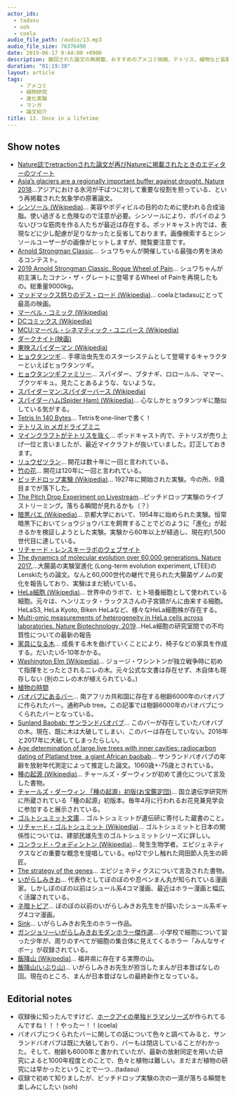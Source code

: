 ```yaml
---
actor_ids:
  - tadasu
  - soh
  - coela
audio_file_path: /audio/13.mp3
audio_file_size: 76376498
date: 2019-06-17 9:44:00 +0900
description: 撤回された論文の再掲載、おすすめのアメコミ映画、テトリス、植物など長期に及ぶ観察や研究の難しさ、実験室での進化実験、種の起源、マンガについて話しました。
duration: "01:19:30"
layout: article
tags:
    - アメコミ
    - 植物研究
    - 進化実験
    - マンガ
    - 論文紹介
title: 13. Once in a lifetime
---
```


## Show notes
- [Nature誌でretractionされた論文が再びNatureに掲載されたときのエディターのツイート](https://twitter.com/MWClimateSci/status/1133790007519522819)
- [Asia’s glaciers are a regionally important buffer against drought. Nature 2018](https://www.nature.com/articles/nature22062)...アジアにおける氷河が干ばつに対して重要な役割を担っている、という再掲載された気象学の原著論文。
- [シンソール (Wikipedia)](https://ja.wikipedia.org/wiki/%E3%82%B7%E3%83%B3%E3%82%BD%E3%83%BC%E3%83%AB)... 美容やボディビルの目的のために使われる合成油脂。使い過ぎると危険なので注意が必要。シンソールにより、ポパイのようないびつな筋肉を作る人たちが最近は存在する。ポッドキャスト内では、表現などに少し配慮が足りなかったと反省しております。画像検索するとシンソールユーザーがの画像がヒットしますが、閲覧要注意です。
- [Arnold Strongman Classic](https://www.arnoldsportsfestival.com/sports-and-events/strength-sports/arnold-strongman-classic/)... シュワちゃんが開催している最強の男を決めるコンテスト。
- [2019 Arnold Strongman Classic, Rogue Wheel of Pain](https://www.youtube.com/watch?v=0yF-74QBdMo)... シュワちゃんが初主演したコナン・ザ・グレートに登場するWheel of Painを再現したもの。総重量9000kg。 
- [マッドマックス怒りのデス・ロード (Wikipedia)](https://ja.wikipedia.org/wiki/%E3%83%9E%E3%83%83%E3%83%89%E3%83%9E%E3%83%83%E3%82%AF%E3%82%B9_%E6%80%92%E3%82%8A%E3%81%AE%E3%83%87%E3%82%B9%E3%83%BB%E3%83%AD%E3%83%BC%E3%83%89)... coelaとtadasuにとって最高の映画。
- [マーベル・コミック (Wikipedia)](https://ja.wikipedia.org/wiki/%E3%83%9E%E3%83%BC%E3%83%99%E3%83%AB%E3%83%BB%E3%82%B3%E3%83%9F%E3%83%83%E3%82%AF)
- [DCコミックス (Wikipedia)](https://ja.wikipedia.org/wiki/DC%E3%82%B3%E3%83%9F%E3%83%83%E3%82%AF%E3%82%B9)
- [MCU:マーベル・シネマティック・ユニバース (Wikipedia)](https://ja.wikipedia.org/wiki/%E3%83%9E%E3%83%BC%E3%83%99%E3%83%AB%E3%83%BB%E3%82%B7%E3%83%8D%E3%83%9E%E3%83%86%E3%82%A3%E3%83%83%E3%82%AF%E3%83%BB%E3%83%A6%E3%83%8B%E3%83%90%E3%83%BC%E3%82%B9)
- [ダークナイト(映画)](https://www.amazon.co.jp/dp/B001CUUMGE)
- [東映スパイダーマン (Wikipedia)](https://ja.wikipedia.org/wiki/%E3%82%B9%E3%83%91%E3%82%A4%E3%83%80%E3%83%BC%E3%83%9E%E3%83%B3_(%E6%9D%B1%E6%98%A0))
- [ヒョウタンツギ](https://ja.wikipedia.org/wiki/%E3%83%92%E3%83%A7%E3%82%A6%E3%82%BF%E3%83%B3%E3%83%84%E3%82%AE)... 手塚治虫先生のスターシステムとして登場するキャラクターといえばヒョウタンツギ。
- [ヒョウタンツギファミリー](http://www.scn-net.ne.jp/~yato/hyoutan/other/other.htm)... スパイダー、ブタナギ、ロロールル、ママー、ブクツギキュ。見たことあるような、ないような。
- [スパイダーマン:スパイダーバース (Wikipedia)](https://ja.wikipedia.org/wiki/%E3%82%B9%E3%83%91%E3%82%A4%E3%83%80%E3%83%BC%E3%83%9E%E3%83%B3:_%E3%82%B9%E3%83%91%E3%82%A4%E3%83%80%E3%83%BC%E3%83%90%E3%83%BC%E3%82%B9)
- [スパイダーハム(Spider Ham) (Wikipedia)](https://en.wikipedia.org/wiki/Spider-Ham)... 心なしかヒョウタンツギに酷似している気がする。
- [Tetris In 140 Bytes](https://developers.slashdot.org/story/12/02/19/1351213/tetris-in-140-bytes)... Tetrisをone-linerで書く！
- [テトリス in メガドライブミニ](https://game.watch.impress.co.jp/docs/news/1188382.html)
- [マインクラフトがテトリスを抜く](https://www.techspot.com/news/80187-minecraft-may-have-passed-tetris-best-selling-game.html)... ポッドキャスト内で、テトリスが売り上げ一位と言いましたが、最近マイクラフトが抜いていました。訂正しておきます。
- [リュウゼツラン](https://ja.wikipedia.org/wiki/%E3%83%AA%E3%83%A5%E3%82%A6%E3%82%BC%E3%83%84%E3%83%A9%E3%83%B3%E5%B1%9E)... 開花は数十年に一回と言われている。
- [竹の花](https://tenki.jp/suppl/usagida/2017/05/16/22741.html)... 開花は120年に一回と言われている。
- [ピッチドロップ実験 (Wikipedia)](https://ja.wikipedia.org/wiki/%E3%83%94%E3%83%83%E3%83%81%E3%83%89%E3%83%AD%E3%83%83%E3%83%97%E5%AE%9F%E9%A8%93)... 1927年に開始された実験。今の所、9滴目までが落下した。
- [The Pitch Drop Experiment on Livestream](https://livestream.com/accounts/4931571/events/5369913/videos/127412432)...ピッチドロップ実験のライブストリーミング。落ちる瞬間が見れるかも（？）
- [暗黒バエ (Wikipedia)](https://ja.wikipedia.org/wiki/%E6%9A%97%E9%BB%92%E3%83%90%E3%82%A8)... 京都大学において、1954年に始められた実験。恒常暗黒下においてショウジョウバエを飼育することでどのように「進化」が起きるかを検証しようとした実験。実験から60年以上が経過し、現在約1,500世代目に達している。
- [リチャード・レンスキーラボのウェブサイト](http://myxo.css.msu.edu/)
- [The dynamics of molecular evolution over 60,000 generations. Nature 2017.](https://www.nature.com/articles/nature24287)...大腸菌の実験室進化 (Long-term evolution experiment, LTEE)のLenskiたちの論文。なんと60,000世代の継代で見られた大腸菌ゲノムの変化を報告しており、実験はまだ続いている。
- [HeLa細胞 (Wikipedia)](https://ja.wikipedia.org/wiki/HeLa%E7%B4%B0%E8%83%9E)... 世界中のラボで、ヒト培養細胞として使われている細胞。元々は、ヘンリエッタ・ラックスさんの子宮頸がんに由来する細胞。HeLaS3, HeLa Kyoto, Biken HeLaなど、様々なHeLa細胞株が存在する。
- [Multi-omic measurements of heterogeneity in HeLa cells across laboratories. Nature Biotechnology, 2019](https://www.nature.com/articles/s41587-019-0037-y)...HeLa細胞の研究室間での不均質性についての最新の報告
- [家具になる木](https://www.epochtimes.jp/2017/01/26599.html)... 成長する木を曲げていくことにより、椅子などの家具を作成する。だいたい5-10年かかる。
- [Washington Elm (Wikipedia)](https://en.wikipedia.org/wiki/Washington_Elm)... ジョージ・ワシントンが独立戦争時に初めて指揮をとったとされるニレの木。元々公式な文書は存在せず、木自体も現存しない (別のニレの木が植えられている。)
- [植物の時間](https://snk-u.tumblr.com/post/185364708696/%E6%A4%8D%E7%89%A9%E3%81%AE%E6%99%82%E9%96%93)
- [バオバブにあるバー](https://matome.naver.jp/odai/2139348699884464901)... 南アフリカ共和国に存在する樹齢6000年のバオバブに作られたバー。通称Pub tree。この記事では樹齢6000年のバオバブにつくられたバーとなっている。
- [Sunland Baobab: サンランドバオバブ](https://en.wikipedia.org/wiki/Sunland_Baobab)... このバーが存在していたバオバブの木。現在、既に木は大破してしまい、このバーは存在していない。2016年と2017年に大破してしまったらしい。
- [Age determination of large live trees with inner cavities: radiocarbon dating of Platland tree, a giant African baobab](https://link.springer.com/article/10.1007%2Fs13595-011-0107-x)... サンランドバオバブの年齢を放射年代測定によって推定した論文。1060歳+-75歳とされている。
- [種の起源 (Wikipedia)](https://ja.wikipedia.org/wiki/%E7%A8%AE%E3%81%AE%E8%B5%B7%E6%BA%90)... チャールズ・ダーウィンが初めて進化について言及した書物。
- [チャールズ・ダーウィン 「種の起源」初版(お宝鑑定団)](https://www.tv-tokyo.co.jp/kantei/kaiun_db/otakara/20161227/06.html)...  国立遺伝学研究所に所蔵されている「種の起源」初版本。毎年4月に行われるお花見兼見学会に参加すると展示されている。
- [ゴルトシュミット文庫](https://www.nig.ac.jp/nig/ja/research/seminer-ja?id=268)... ゴルトシュミットが遺伝研に寄付した蔵書のこと。
- [リチャード・ゴルトシュミット (Wikipedia)](https://kotobank.jp/word/%E3%83%AA%E3%83%81%E3%83%A3%E3%83%BC%E3%83%89%E3%83%BBB.%20%E3%82%B4%E3%83%AB%E3%83%88%E3%82%B7%E3%83%A5%E3%83%9F%E3%83%83%E3%83%88-1622455)... ゴルトシュミットと日本の関係性については、建部民雄先生のゴルトシュミットシリーズに詳しい。
- [コンラッド・ウォディントン (Wikipedia)](https://kotobank.jp/word/%E3%82%B3%E3%83%B3%E3%83%A9%E3%83%83%E3%83%89%E3%83%BB%E3%83%8F%E3%83%AB%20%E3%82%A6%E3%82%A9%E3%83%87%E3%82%A3%E3%83%B3%E3%83%88%E3%83%B3-1618718)... 発生生物学者。エピジェネティクスなどの重要な概念を提唱している。ep12で少し触れた岡田節人先生の師匠。
- [The strategy of the genes](https://www.amazon.com/Strategy-Genes-C-H-Waddington/dp/1138017310)... エピジェネティクスについて言及された書物。
- [いがらしみきお](https://ja.wikipedia.org/wiki/%E3%81%84%E3%81%8C%E3%82%89%E3%81%97%E3%81%BF%E3%81%8D%E3%81%8A)... 代表作としてぼのぼのや忍ペンまん丸が知られている漫画家。しかしぼのぼの以前はシュール系4コマ漫画、最近はホラー漫画と幅広く活躍されている。
- [ネ暗トピア](https://www.amazon.co.jp/dp/B00G36N1W4/)... ぼのぼの以前のいがらしみきお先生をが描いたシュール系ギャグ4コマ漫画。
- [Sink](https://www.amazon.co.jp/dp/B01FHPVC22/)... いがらしみきお先生のホラー作品。
- [ガンジョリ―いがらしみきおモダンホラー傑作選](https://www.amazon.co.jp/%E3%82%AC%E3%83%B3%E3%82%B8%E3%83%A7%E3%83%AA%E2%80%95%E3%81%84%E3%81%8C%E3%82%89%E3%81%97%E3%81%BF%E3%81%8D%E3%81%8A%E3%83%A2%E3%83%80%E3%83%B3%E3%83%9B%E3%83%A9%E3%83%BC%E5%82%91%E4%BD%9C%E9%81%B8-%E3%83%93%E3%83%83%E3%82%B0%E3%82%B3%E3%83%9F%E3%83%83%E3%82%AF%E3%82%B9%E3%82%B9%E3%83%9A%E3%82%B7%E3%83%A3%E3%83%AB-%E3%81%84%E3%81%8C%E3%82%89%E3%81%97-%E3%81%BF%E3%81%8D%E3%81%8A/dp/4091816657)... 小学校で細胞について習った少年が、周りのすべてが細胞の集合体に見えてくるホラー「みんなサイボー」が収録されている。
- [飯降山 (Wikipedia)](https://ja.wikipedia.org/wiki/%E9%A3%AF%E9%99%8D%E5%B1%B1)... 福井県に存在する実際の山。
- [飯降山(いぶり山)](https://www.youtube.com/watch?v=VzueLQeGm6E)... いがらしみきお先生が担当したまんが日本昔ばなしの回。現在のところ、まんが日本昔ばなしの最終新作となっている。

## Editorial notes
- 収録後に知ったんですけど、[ホークアイの単独ドラマシリーズ](https://jp.ign.com/hawkeye-1/34712/news/disney)が作られてるんですね！！！やったー！！(coela)
- バオバブにつくられたバーに関しての話について色々と調べてみると、サンランドバオバブは既に大破しており、バーもは閉店していることがわかった。そして、樹齢も6000年と書かれていたが、最新の放射同定を用いた研究によると1000年程度とのことで、色々と植物は難しい。まだまだ植物の研究には早かったということで一つ...(tadasu)
- 収録で初めて知りましたが、ピッチドロップ実験の次の一滴が落ちる瞬間を楽しみにしたい (soh)
